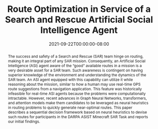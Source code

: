 ---
# Documentation: https://wowchemy.com/docs/managing-content/

title: "Route Optimization in Service of a Search and Rescue Artificial Social Intelligence Agent"
# authors: [Yunzhe Wang, Nikolos Gurney, Jincheng Zhou, David V. Pynadath, Volkan Ustun]
authors:
  - admin
  - Nikolos Gurney
  - Jincheng Zhou
  - David V. Pynadath
  - Volkan Ustun
date: 2021-09-22T00:00:00-08:00
doi: "https://doi.org/10.1007/978-3-031-21671-8_14"

# Schedule page publish date (NOT publication's date).
publishDate: 2021-12-29T18:30:30-08:00

# Publication type.
# Legend: 0 = Uncategorized; 1 = Conference paper; 2 = Journal article;
# 3 = Preprint / Working Paper; 4 = Report; 5 = Book; 6 = Book section;
# 7 = Thesis; 8 = Patent
publication_types: ["1"]

# Publication name and optional abbreviated publication name.
publication: "In *Proceedings of the AAAI 2021 Fall Symposium Series: Computational Theory of Mind for Human-Machine Teams Workshop*"
publication_short: "In *AAAI FSS 21*"

abstract: "The success and safety of a Search and Rescue (SAR) team hinge on routing, making it an integral part of any SAR mission. Consequently, an Artificial Social Intelligence (ASI) agent aware of the “good” available routes in a mission is a very desirable asset for a SAR team. Such awareness is contingent on having superior knowledge of the environment and understanding the dynamics of the SAR team. An ASI agent equipped with this capability can utilize it while reasoning about the mission, similar to how a human may use real-time GPS route suggestions from a navigation application. This feature was historically infeasible for real-time ASI agents because the problems were computationally intractable. However, recent advances in Graph Neural Networks, transformers, and attention models make them candidates to be leveraged as neural heuristics in routing problems to quickly generate near-optimal routes. This paper describes a sequential decision framework based on neural heuristics to devise such routes for participants in the DARPA ASIST Minecraft SAR Task and reports our initial findings."

# Summary. An optional shortened abstract.
summary: ""

tags: [Reinforcement Learning, Route Optimization]
categories: []
featured: true

# Custom links (optional).
#   Uncomment and edit lines below to show custom links.
# links:
# - name: Follow
#   url: https://twitter.com
#   icon_pack: fab
#   icon: twitter

# url_pdf: 
url_code: https://github.com/wangyz1999/Attention-ASIST
# url_dataset:
# url_poster:
# url_project:
# url_slides:
# url_source:
# url_video:

# Featured image
# To use, add an image named `featured.jpg/png` to your page's folder. 
# Focal points: Smart, Center, TopLeft, Top, TopRight, Left, Right, BottomLeft, Bottom, BottomRight.
image:
  caption: ""
  focal_point: ""
  preview_only: false

# Associated Projects (optional).
#   Associate this publication with one or more of your projects.
#   Simply enter your project's folder or file name without extension.
#   E.g. `internal-project` references `content/project/internal-project/index.md`.
#   Otherwise, set `projects: []`.
projects: []

# Slides (optional).
#   Associate this publication with Markdown slides.
#   Simply enter your slide deck's filename without extension.
#   E.g. `slides: "example"` references `content/slides/example/index.md`.
#   Otherwise, set `slides: ""`.
slides: ""
---